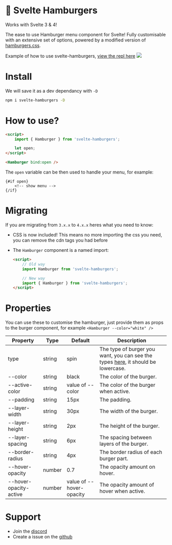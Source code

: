 # 🍔 Svelte Hamburgers

Works with Svelte 3 & 4!

The ease to use Hamburger menu component for Svelte! Fully customisable with an extensive set of options, powered by a modified version of [hamburgers.css](https://github.com/jonsuh/hamburgers).

Example of how to use svelte-hamburgers, [view the repl here](https://svelte.dev/repl/c94eebb874584f2fb62c0303738b7509?version=3.42.4)
[![](https://i.imgur.com/M12rZCQ.gif)](https://svelte.dev/repl/c94eebb874584f2fb62c0303738b7509?version=3.42.4)

# Install

We will save it as a dev dependancy with `-D`

```bash
npm i svelte-hamburgers -D
```

# How to use?

```html
<script>
    import { Hamburger } from 'svelte-hamburgers';

    let open;
</script>

<Hamburger bind:open />
```

The `open` variable can be then used to handle your menu, for example:

```svelte
{#if open}
    <!-- show menu -->
{/if}
```

# Migrating

If you are migrating from `3.x.x` to `4.x.x` heres what you need to know:

- CSS is now included! This means no more importing the css you need, you can remove the cdn tags you had before

- The `Hamburger` component is a named import:
    ```html
    <script>
        // Old way
        import Hamburger from 'svelte-hamburgers';

        // New way
        import { Hamburger } from 'svelte-hamburgers';
    </script>
    ```

# Properties

You can use these to customise the hamburger, just provide them as props to the burger component, for example `<Hamburger --color="white" />`

| Property               | Type   | Default                  | Description                                                                                                                                           |
|------------------------|--------|--------------------------|-------------------------------------------------------------------------------------------------------------------------------------------------------|
| type                   | string | spin                     | The type of burger you want, you can see the types [here](https://github.com/ghostdevv/svelte-hamburgers/blob/main/types.md), it should be lowercase. |
| --color                | string | black                    | The color of the burger.                                                                                                                              |
| --active-color         | string | value of --color         | The color of the burger when active.                                                                                                                  |
| --padding              | string | 15px                     | The padding.                                                                                                                                          |
| --layer-width          | string | 30px                     | The width of the burger.                                                                                                                              |
| --layer-height         | string | 2px                      | The height of the burger.                                                                                                                             |
| --layer-spacing        | string | 6px                      | The spacing between layers of the burger.                                                                                                             |
| --border-radius        | string | 4px                      | The border radius of each burger part.                                                                                                                |
| --hover-opacity        | number | 0.7                      | The opacity amount on hover.                                                                                                                          |
| --hover-opacity-active | number | value of --hover-opacity | The opacity amount of hover when active.                                                                                                              |

# Support

-   Join the [discord](https://discord.gg/2Vd4wAjJnm)<br>
-   Create a issue on the [github](https://github.com/ghostdevv/svelte-hamburgers)
